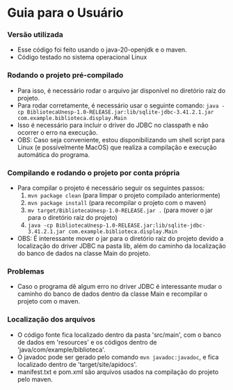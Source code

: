 # Guia para o Usuário

### Versão utilizada
- Esse código foi feito usando o java-20-openjdk e o maven.
- Código testado no sistema operacional Linux

### Rodando o projeto pré-compilado 
- Para isso, é necessário rodar o arquivo jar disponível no diretório raíz do projeto.
- Para rodar corretamente, é necessário usar o seguinte comando: 
    `java -cp BibliotecaUnesp-1.0-RELEASE.jar:lib/sqlite-jdbc-3.41.2.1.jar com.example.biblioteca.display.Main`
- Isso é necessário para incluir o driver do JDBC no classpath e não ocorrer o erro na execução.
- OBS: Caso seja conveniente, estou disponibilizando um shell script para Linux (e possívelmente MacOS) que realiza
  a compilação e execução automática do programa.

### Compilando e rodando o projeto por conta própria
- Para compilar o projeto é necessário seguir os seguintes passos:
  1. `mvn package clean` (para limpar o projeto compilado anteriormente)
  2. `mvn package install` (para recompilar o projeto com o maven)
  3. `mv target/BibliotecaUnesp-1.0-RELEASE.jar .` (para mover o jar para o diretório raíz do projeto)
  4. `java -cp BibliotecaUnesp-1.0-RELEASE.jar:lib/sqlite-jdbc-3.41.2.1.jar com.example.biblioteca.display.Main`
- OBS: É interessante mover o jar para o diretório raíz do projeto devido a localização do driver JDBC na pasta
  lib, além do caminho da localização do banco de dados na classe Main do projeto.

### Problemas
- Caso o programa dê algum erro no driver JDBC é interessante mudar o caminho do banco de dados dentro da classe
  Main e recompilar o projeto com o maven.

### Localização dos arquivos
- O código fonte fica localizado dentro da pasta 'src/main', com o banco de dados em 'resources' e os códigos 
  dentro de 'java/com/example/biblioteca'.
- O javadoc pode ser gerado pelo comando `mvn javadoc:javadoc`, e fica localizado dentro de 'target/site/apidocs'.
- manifest.txt e pom.xml são arquivos usados na compilação do projeto pelo maven.
 
